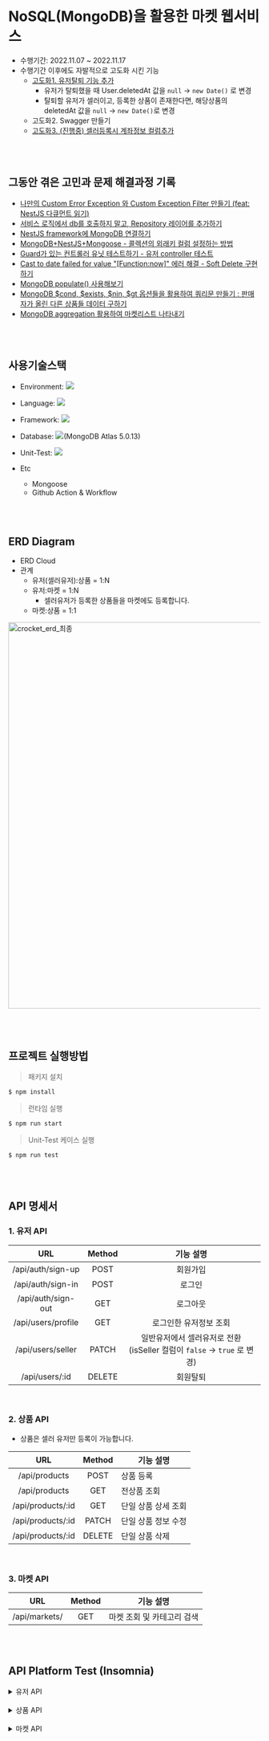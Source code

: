# NoSQL(MongoDB)을 활용한 마켓 웹서비스

- 수행기간: 2022.11.07 ~ 2022.11.17
- 수행기간 이후에도 자발적으로 고도화 시킨 기능
  - [고도화1. 유저탈퇴 기능 추가 ](https://github.com/loveAlakazam/4_MarketService/issues/15)
    - 유저가 탈퇴했을 때 User.deletedAt 값을 `null` -> `new Date()` 로 변경
    - 탈퇴할 유저가 셀러이고, 등록한 상품이 존재한다면, 해당상품의 deletedAt 값을 `null` -> `new Date()`로 변경
  - 고도화2. Swagger 만들기
  - [고도화3. (진행중) 셀러등록시 계좌정보 컬럼추가](https://github.com/loveAlakazam/4_MarketService/issues/11)

<br><br>

## 그동안 겪은 고민과 문제 해결과정 기록

- [나만의 Custom Error Exception 와 Custom Exception Filter 만들기 (feat: NestJS 다큐먼트 읽기)](https://ek12mv2.tistory.com/331)
- [서비스 로직에서 db를 호출하지 말고, Repository 레이어를 추가하기 ](https://ek12mv2.tistory.com/339)
- [NestJS framework에 MongoDB 연결하기](https://ek12mv2.tistory.com/333)
- [MongoDB+NestJS+Mongoose - 콜렉션의 외래키 컬럼 설정하는 방법](https://ek12mv2.tistory.com/336)
- [Guard가 있는 컨트롤러 유닛 테스트하기 - 유저 controller 테스트](https://ek12mv2.tistory.com/343)
- [Cast to date failed for value "[Function:now]" 에러 해결 - Soft Delete 구현하기](https://ek12mv2.tistory.com/344)
- [MongoDB populate() 사용해보기](https://ek12mv2.tistory.com/345)
- [MongoDB $cond, $exists, $nin, $gt 옵션들을 활용하여 쿼리문 만들기 : 판매자가 올린 다른 상품들 데이터 구하기 ](https://ek12mv2.tistory.com/347)
- [MongoDB aggregation 활용하여 마켓리스트 나타내기](https://ek12mv2.tistory.com/348)

<br><br>

## 사용기술스택

- Environment: <img src="https://img.shields.io/badge/Node.js-339933?style=for-the-badge&logo=Node.js&logoColor=white">

- Language: <img src="https://img.shields.io/badge/TypeScript-3178C6?style=for-the-badge&logo=TypeScript&logoColor=white">
- Framework: <img src="https://img.shields.io/badge/NestJS-E0234E?style=for-the-badge&logo=NestJS&logoColor=white">
- Database: <img src="https://img.shields.io/badge/MongoDB-47A248?style=for-the-badge&logo=MongoDB&logoColor=white">(MongoDB Atlas 5.0.13)
- Unit-Test: <img src="https://img.shields.io/badge/Jest-C21325?style=for-the-badge&logo=Jest&logoColor=white">
- Etc
  - Mongoose
  - Github Action & Workflow

<br><br>

## ERD Diagram

- ERD Cloud
- 관계
  - 유저(셀러유저):상품 = 1:N
  - 유저:마켓 = 1:N
    - 셀러유저가 등록한 상품들을 마켓에도 등록합니다.
  - 마켓:상품 = 1:1

<img width="770" alt="crocket_erd_최종" src="https://user-images.githubusercontent.com/36457434/203004500-ad751ab1-a6bb-467a-91f8-4857e2e92fb0.png">

<br><br>

## 프로젝트 실행방법

> 패키지 설치

```bash
$ npm install
```

> 런타임 실행

```bash
$ npm run start
```

> Unit-Test 케이스 실행

```bash
$ npm run test
```

<br><br>

## API 명세서

### 1. 유저 API

|        URL         | Method |                                기능 설명                                 |
| :----------------: | :----: | :----------------------------------------------------------------------: |
| /api/auth/sign-up  |  POST  |                                 회원가입                                 |
| /api/auth/sign-in  |  POST  |                                  로그인                                  |
| /api/auth/sign-out |  GET   |                                 로그아웃                                 |
| /api/users/profile |  GET   |                          로그인한 유저정보 조회                          |
| /api/users/seller  | PATCH  | 일반유저에서 셀러유저로 전환 (isSeller 컬럼이 `false` -> `true` 로 변경) |
|   /api/users/:id   | DELETE |                                 회원탈퇴                                 |

<br>

### 2. 상품 API

- 상품은 셀러 유저만 등록이 가능합니다.

|        URL        | Method | 기능 설명           |
| :---------------: | :----: | ------------------- |
|   /api/products   |  POST  | 상품 등록           |
|   /api/products   |  GET   | 전상품 조회         |
| /api/products/:id |  GET   | 단일 상품 상세 조회 |
| /api/products/:id | PATCH  | 단일 상품 정보 수정 |
| /api/products/:id | DELETE | 단일 상품 삭제      |

<br>

### 3. 마켓 API

|      URL      | Method | 기능 설명                  |
| :-----------: | :----: | -------------------------- |
| /api/markets/ |  GET   | 마켓 조회 및 카테고리 검색 |

<br><br>

## API Platform Test (Insomnia)

<details>
<summary>유저 API</summary>

### 1. 회원가입

> 회원가입을 한 유저의 등급은 '일반' 등급으로 초기화합니다.
>
> 회원가입 완료하면 바로 로그인이 진행되지 않습니다.
>
> 셀러회원은 셀러등록 api를 요청해야합니다.

- URL : ``

- Request

```json
{
  "email": "giseok6@bankb.io",
  "password": "bank2Brothers@",
  "name": "이기석",
  "phoneNumber": "010-1666-2222"
}
```

- Response: 201 Created

<br>

> 이미 가입한 회원의 이메일(`busybe_3@bankb.io`)로 회원가입할 때는 400 Bad Request 에러를 리턴합니다.

- Request

```json
{
  "email": "busybe_3@bankb.io",
  "password": "bank11Brothers@",
  "name": "비지비1-4",
  "phoneNumber": "010-1666-2222"
}
```

- Response : 400 Bad Request

```json
{
  "statusCode": 400,
  "timestamp": "2022-11-21T12:17:31.551Z",
  "path": "/api/auth/sign-up",
  "message": {
    "code": 400,
    "message": "이미 존재하는 사용자 입니다."
  }
}
```

<br><br>

### 2. 로그인

- URL: `localhost:3000/api/auth/sign-in`

- Request

```json
{
  "email": "giseok4@bankb.io",
  "password": "bank2Brothers@"
}
```

- Response: 201 Created

<br>

### 3. 회원탈퇴

- 로그인 이후에 회원탈퇴 요청을 할 수 있습니다.
- 탈퇴처리가 완료되면, 탈퇴요청한 유저정보를 리턴합니다.

> 3-1. 일반유저 탈퇴

- URL: `localhost:3000/api/users/`

- Response: 200 OK

```json
{
  "deletedAt": null,
  "_id": "6370d5b98c9fb143211cc2a6",
  "name": "이기석",
  "email": "giseok4@bankb.io",
  "password": "$2b$10$l2dqFeN8X50S36uZV8psYO.UhaF57hKzxP6mx9rC0E5lzj4lcSjia",
  "phoneNumber": "010-1666-2222",
  "isSeller": false,
  "sellerNickname": null,
  "createdAt": "2022-11-13T11:32:09.958Z",
  "__v": 0
}
```

<br>

> 이후 다시 로그인을 요청하면 로그인이 불가합니다.

- URL: `localhost:3000/api/auth/sign-in`

- Request

```json
{
  "email": "giseok4@bankb.io",
  "password": "bank2Brothers@"
}
```

- Response: 400 Bad Request

```json
{
  "statusCode": 400,
  "timestamp": "2022-11-19T19:07:38.577Z",
  "path": "/api/auth/sign-in",
  "message": {
    "statusCode": 400,
    "message": "유저가 존재하지 않습니다.",
    "error": "Bad Request"
  }
}
```

<br><br>

### 4-1. 셀러등록 (ver.1)

> 일반유저로 로그인 이후에 셀러등록을 요청합니다.

- URL : `localhost:3000/api/users/seller`

- Request

```json
{
  "sellerNickname": "셀러 비지비4"
}
```

- Response : 200 OK

<br>

> 셀러유저로 로그인 이후에 요청하면 403 에러가 나옵니다.
> 비회원으로 셀려등록 api를 요청하면 403 에러가 나옵니다.

- Response : 403 Forbidden

```json
{
  "statusCode": 403,
  "timestamp": "2022-11-12T15:10:35.744Z",
  "path": "/api/users/seller",
  "message": {
    "statusCode": 403,
    "message": "Forbidden resource",
    "error": "Forbidden"
  }
}
```

<br>

### 4-2. 셀러등록 (ver.2/ 고도화 진행예정)

- Request

```json

```

- Response

```json

```

<br>

### 5. 로그아웃

> 현재 로그인된 세션을 제거합니다.

- URL: `http://localhost:3000/api/auth/sign-out`
- Response : 200 OK

</details>

<br>

<details>
<summary>상품 API</summary>

### 1-1. 상품등록 1

- URL : `http://localhost:3000/api/products`

- Request

```json
{
  "name": "상품등록테스트",
  "category": "식품",
  "price": 5500,
  "closeDate": "2022-12-15",
  "description": "상품등록 테스트데이터",
  "buyCountry": "대한민국"
}
```

- Response : 201 Created

```json
{
  "user": "637113524a01e69f6ddf2201",
  "name": "상품등록테스트",
  "buyCountry": "대한민국",
  "buyLocation": null,
  "category": "식품",
  "price": 5500,
  "description": "상품등록 테스트데이터",
  "closeDate": "2022-12-15T00:00:00.000Z",
  "createdAt": "2022-11-13T16:47:42.121Z",
  "deletedAt": null,
  "_id": "6371207d921da6e270b655e7",
  "__v": 0
}
```

<br>

### 1-2. 상품등록 2

- Request

```json
{
  "name": "초코칩 쿠키",
  "category": "식품",
  "price": 3500,
  "description": "상품등록 테스트데이터",
  "buyCountry": "대한민국",
  "buyLocation": "대구",
  "closeDate": "2022-12-31"
}
```

- Response : 201 Created

```json
{
  "user": "636b835c84d6972931416310",
  "name": "초코칩 쿠키",
  "buyCountry": "대한민국",
  "buyLocation": "대구",
  "category": "식품",
  "price": 3500,
  "description": "상품등록 테스트데이터",
  "closeDate": "2022-12-31T00:00:00.000Z",
  "createdAt": "2022-11-19T16:21:28.605Z",
  "deletedAt": null,
  "_id": "637902c3053344cbeff20f6a",
  "__v": 0
}
```

<br>

### 2. 상품수정

- URL : `localhost:3000/api/products/637113fe4a01e69f6ddf220a`

- Request

```json
{
  "buyCountry": "대한민국",
  "buyLocation": "대구",
  "name": "로제떡볶이",
  "description": "기스깅 테스트 상품수정 테스트",
  "closeDate": null
}
```

- Response : 200 OK

<br><br>

### 3. 상품삭제

- URL : `localhost:3000/api/products/6371207d921da6e270b655e7`

- Response : 200 OK

<br><br>

### 4. 상품 상세조회

- URL : `http://localhost:3000/api/products/63711974edd439858c0801c1`

- Response

  - 필드 설명
    - info: 조회하려는 상품 정보: 상품 id 가 `63711974edd439858c0801c1`인 상품 정보
    - seller: 현재 상품을 등록한 셀러정보
    - others: 셀러가 등록한 다른 상품정보

```json
{
  "info": {
    "_id": "63711974edd439858c0801c1",
    "name": "떡볶이",
    "buyCountry": "대한민국",
    "buyLocation": null,
    "category": "식품",
    "price": 3500,
    "description": "상품등록 테스트데이터",
    "closeDate": null,
    "createdAt": "2022-11-13T16:20:15.946Z"
  },
  "seller": {
    "_id": "637113524a01e69f6ddf2201",
    "name": "이기석",
    "email": "giseok6@bankb.io",
    "phoneNumber": "010-1666-2222",
    "isSeller": true,
    "sellerNickname": "셀러 이기석"
  },
  "others": [
    {
      "_id": "637113fe4a01e69f6ddf220a",
      "user": "637113524a01e69f6ddf2201",
      "name": "로제떡볶이",
      "buyCountry": "대한민국",
      "buyLocation": "대구",
      "category": "식품",
      "price": 3500,
      "description": "기스깅 테스트 상품수정 테스트",
      "closeDate": null,
      "createdAt": "2022-11-13T15:54:53.828Z",
      "deletedAt": null,
      "__v": 0
    }
  ]
}
```

<br><br>

### 5. 전체 상품조회

- URL : `http://localhost:3000/api/products`

- Response

```json
[
  {
    "info": {
      "_id": "6370b031271d61db9e798969",
      "name": "black padding",
      "buyCountry": "이탈리아",
      "buyLocation": null,
      "category": "의류",
      "price": 155000,
      "description": "테스트데이터 저희 뱅크투브라더스가 입고 배틀했던 블랙패딩을 판매합니다!",
      "closeDate": "2022-12-01T00:00:00.000Z",
      "createdAt": "2022-11-13T08:52:01.003Z"
    },
    "seller": {
      "_id": "636b85f635551795415e29fc",
      "name": "제이락",
      "email": "jayrak@gmail.com",
      "phoneNumber": "010-1132-2222",
      "isSeller": true,
      "sellerNickname": null
    }
  },
  {
    "info": {
      "_id": "6370b1de385da56594cde414",
      "name": "black padding",
      "buyCountry": "이탈리아",
      "buyLocation": null,
      "category": "의류",
      "price": 155000,
      "description": "테스트데이터 저희 뱅크투브라더스가 입고 배틀했던 블랙패딩을 판매합니다!",
      "closeDate": "2022-12-01T00:00:00.000Z",
      "createdAt": "2022-11-13T08:59:10.813Z"
    },
    "seller": {
      "_id": "636b85f635551795415e29fc",
      "name": "제이락",
      "email": "jayrak@gmail.com",
      "phoneNumber": "010-1132-2222",
      "isSeller": true,
      "sellerNickname": null
    }
  },
  {
    "info": {
      "_id": "6370b3a6dfdde3be63cb2916",
      "name": "black padding",
      "buyCountry": "이탈리아",
      "buyLocation": null,
      "category": "의류",
      "price": 155000,
      "description": "테스트데이터 저희 뱅크투브라더스가 입고 배틀했던 블랙패딩을 판매합니다!",
      "closeDate": "2022-12-11T00:00:00.000Z",
      "createdAt": "2022-11-13T09:06:46.932Z"
    },
    "seller": {
      "_id": "636b835c84d6972931416310",
      "name": "기스깅",
      "email": "hello2@gmail.com",
      "phoneNumber": "010-1111-2222",
      "isSeller": true,
      "sellerNickname": null
    }
  },
  {
    "info": {
      "_id": "6370b3b8dfdde3be63cb291b",
      "name": "black padding",
      "buyCountry": "이탈리아",
      "buyLocation": null,
      "category": "의류",
      "price": 155000,
      "description": "테스트데이터 저희 뱅크투브라더스가 입고 배틀했던 블랙패딩을 판매합니다!",
      "closeDate": "2022-12-31T00:00:00.000Z",
      "createdAt": "2022-11-13T09:07:04.777Z"
    },
    "seller": {
      "_id": "636b835c84d6972931416310",
      "name": "기스깅",
      "email": "hello2@gmail.com",
      "phoneNumber": "010-1111-2222",
      "isSeller": true,
      "sellerNickname": null
    }
  },
  {
    "info": {
      "_id": "6370b3f0dfdde3be63cb2921",
      "name": "black padding",
      "buyCountry": "대한민국",
      "buyLocation": "서울",
      "category": "의류",
      "price": 75000,
      "description": "셀러 상품수정 테스트",
      "closeDate": null,
      "createdAt": "2022-11-13T09:08:00.918Z"
    },
    "seller": {
      "_id": "636b85f635551795415e29fc",
      "name": "제이락",
      "email": "jayrak@gmail.com",
      "phoneNumber": "010-1132-2222",
      "isSeller": true,
      "sellerNickname": null
    }
  },
  {
    "info": {
      "_id": "6370cc9c14c18963012915c4",
      "name": "무지개 스웨터",
      "buyCountry": "지역상관없음",
      "buyLocation": null,
      "category": "의류",
      "price": 15000,
      "description": "테스트데이터",
      "closeDate": null,
      "createdAt": "2022-11-13T10:53:16.704Z"
    },
    "seller": {
      "_id": "636b85f635551795415e29fc",
      "name": "제이락",
      "email": "jayrak@gmail.com",
      "phoneNumber": "010-1132-2222",
      "isSeller": true,
      "sellerNickname": null
    }
  },
  {
    "info": {
      "_id": "6370cfca01bc3ccc74f12d24",
      "name": "상품등록테스트",
      "buyCountry": "대한민국",
      "buyLocation": null,
      "category": "식품",
      "price": 5500,
      "description": "상품등록 테스트데이터",
      "closeDate": "2022-12-15T00:00:00.000Z",
      "createdAt": "2022-11-13T11:06:50.129Z"
    },
    "seller": {
      "_id": "636b8e4e22a0a3e2c177cb16",
      "name": "비지비2",
      "email": "busybe2@gmail.com",
      "phoneNumber": "010-1133-2222",
      "isSeller": true,
      "sellerNickname": null
    }
  },
  {
    "info": {
      "_id": "6371100a3446abd106429328",
      "name": "무지개 스웨터",
      "buyCountry": "지역상관없음",
      "buyLocation": null,
      "category": "의류",
      "price": 15000,
      "description": "테스트데이터",
      "closeDate": null,
      "createdAt": "2022-11-13T15:40:48.903Z"
    },
    "seller": {
      "_id": "6370d8757e885a82cf8df8d0",
      "name": "비지비1-2",
      "email": "busybe_2@bankb.io",
      "phoneNumber": "010-1666-2222",
      "isSeller": true,
      "sellerNickname": "셀러_비지비1"
    }
  },
  {
    "info": {
      "_id": "637113fe4a01e69f6ddf220a",
      "name": "로제떡볶이",
      "buyCountry": "대한민국",
      "buyLocation": "대구",
      "category": "식품",
      "price": 3500,
      "description": "기스깅 테스트 상품수정 테스트",
      "closeDate": null,
      "createdAt": "2022-11-13T15:54:53.828Z"
    },
    "seller": {
      "_id": "637113524a01e69f6ddf2201",
      "name": "이기석",
      "email": "giseok6@bankb.io",
      "phoneNumber": "010-1666-2222",
      "isSeller": true,
      "sellerNickname": "셀러 이기석"
    }
  },
  {
    "info": {
      "_id": "63711974edd439858c0801c1",
      "name": "떡볶이",
      "buyCountry": "대한민국",
      "buyLocation": null,
      "category": "식품",
      "price": 3500,
      "description": "상품등록 테스트데이터",
      "closeDate": null,
      "createdAt": "2022-11-13T16:20:15.946Z"
    },
    "seller": {
      "_id": "637113524a01e69f6ddf2201",
      "name": "이기석",
      "email": "giseok6@bankb.io",
      "phoneNumber": "010-1666-2222",
      "isSeller": true,
      "sellerNickname": "셀러 이기석"
    }
  }
]
```

</details>

<br>

<details>
<summary>마켓 API</summary>

### 1. 마켓조회

- URL : `http://localhost:3000/api/markets?page=1&name=black`

- Response

```json
[
  {
    "_id": "6370b3f0dfdde3be63cb2923",
    "seller": [
      {
        "_id": "636b85f635551795415e29fc",
        "name": "제이락"
      }
    ],
    "product": [
      {
        "_id": "6370b3f0dfdde3be63cb2921",
        "user": "636b85f635551795415e29fc",
        "name": "black padding",
        "buyCountry": "대한민국",
        "category": "의류",
        "price": 75000,
        "description": "셀러 상품수정 테스트",
        "closeDate": null,
        "createdAt": "2022-11-13T09:08:00.918Z",
        "__v": 0,
        "buyLocation": "서울"
      }
    ]
  },
  {
    "_id": "6370b1f5385da56594cde416",
    "seller": [
      {
        "_id": "636b85f635551795415e29fc",
        "name": "제이락"
      }
    ],
    "product": [
      {
        "_id": "6370b1de385da56594cde414",
        "user": "636b85f635551795415e29fc",
        "name": "black padding",
        "buyCountry": "이탈리아",
        "category": "의류",
        "price": 155000,
        "description": "테스트데이터 저희 뱅크투브라더스가 입고 배틀했던 블랙패딩을 판매합니다!",
        "closeDate": "2022-12-01T00:00:00.000Z",
        "createdAt": "2022-11-13T08:59:10.813Z",
        "__v": 0
      }
    ]
  }
]
```

<br>

</details>
